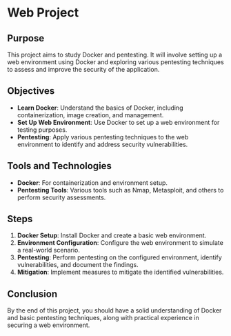 # Web Project

## Purpose

This project aims to study Docker and pentesting. It will involve setting up a web environment using Docker and exploring various pentesting techniques to assess and improve the security of the application.

## Objectives

- **Learn Docker**: Understand the basics of Docker, including containerization, image creation, and management.
- **Set Up Web Environment**: Use Docker to set up a web environment for testing purposes.
- **Pentesting**: Apply various pentesting techniques to the web environment to identify and address security vulnerabilities.

## Tools and Technologies

- **Docker**: For containerization and environment setup.
- **Pentesting Tools**: Various tools such as Nmap, Metasploit, and others to perform security assessments.

## Steps

1. **Docker Setup**: Install Docker and create a basic web environment.
2. **Environment Configuration**: Configure the web environment to simulate a real-world scenario.
3. **Pentesting**: Perform pentesting on the configured environment, identify vulnerabilities, and document the findings.
4. **Mitigation**: Implement measures to mitigate the identified vulnerabilities.

## Conclusion

By the end of this project, you should have a solid understanding of Docker and basic pentesting techniques, along with practical experience in securing a web environment.
